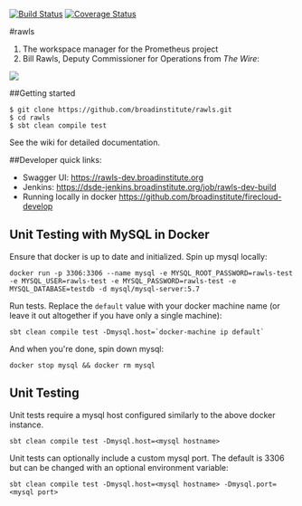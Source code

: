 [![Build Status](https://travis-ci.org/broadinstitute/rawls.svg?branch=master)](https://travis-ci.org/broadinstitute/rawls) [![Coverage Status](https://coveralls.io/repos/broadinstitute/rawls/badge.svg?branch=master)](https://coveralls.io/r/broadinstitute/rawls?branch=master)

#rawls

1. The workspace manager for the Prometheus project
2. Bill Rawls, Deputy Commissioner for Operations from *The Wire*:

![](http://vignette2.wikia.nocookie.net/thewire/images/b/b5/Rawls.jpg)

##Getting started
```
$ git clone https://github.com/broadinstitute/rawls.git
$ cd rawls
$ sbt clean compile test
```

See the wiki for detailed documentation.


##Developer quick links:
* Swagger UI: https://rawls-dev.broadinstitute.org
* Jenkins: https://dsde-jenkins.broadinstitute.org/job/rawls-dev-build
* Running locally in docker https://github.com/broadinstitute/firecloud-develop

## Unit Testing with MySQL in Docker 
Ensure that docker is up to date and initialized.
Spin up mysql locally:
```
docker run -p 3306:3306 --name mysql -e MYSQL_ROOT_PASSWORD=rawls-test -e MYSQL_USER=rawls-test -e MYSQL_PASSWORD=rawls-test -e MYSQL_DATABASE=testdb -d mysql/mysql-server:5.7
```
Run tests. Replace the `default` value with your docker machine name (or leave it out altogether if you have only a single machine):
```
sbt clean compile test -Dmysql.host=`docker-machine ip default`
```
And when you're done, spin down mysql:
```
docker stop mysql && docker rm mysql
```

## Unit Testing
Unit tests require a mysql host configured similarly to the above docker instance.  
```
sbt clean compile test -Dmysql.host=<mysql hostname>
```

Unit tests can optionally include a custom mysql port. 
The default is 3306 but can be changed with an optional environment variable:
```
sbt clean compile test -Dmysql.host=<mysql hostname> -Dmysql.port=<mysql port>
```
